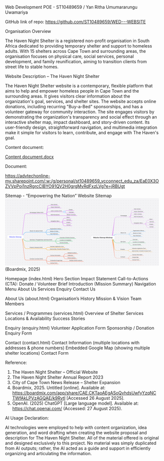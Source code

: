 Web Development POE - ST10489659 / Yan Ritha Umumararungu Uwamariya 

GitHub link of repo: https://github.com/ST10489659/WED---WEBSITE

Organisation Overview

The Haven Night Shelter is a registered non-profit organisation in South Africa dedicated to providing temporary shelter and support to homeless adults. With 15 shelters across Cape Town and surrounding areas, the organisation focuses on physical care, social services, personal development, and family reunification, aiming to transition clients from street life to stable homes.

Website Description – The Haven Night Shelter

The Haven Night Shelter website is a contemporary, flexible platform that aims to help and empower homeless people in Cape Town and the surrounding areas. It gives visitors clear information about the organization's goal, services, and shelter sites. The website accepts online donations, including recurring "Buy-a-Bed" sponsorships, and has a volunteer gateway for community interaction. The site engages visitors by demonstrating the organization's transparency and social effect through an interactive shelter map, impact dashboard, and story-driven content. Its user-friendly design, straightforward navigation, and multimedia integration make it simple for visitors to learn, contribute, and engage with The Haven's goal.

Content document:

[Content document.docx](https://github.com/user-attachments/files/22007728/Content.document.docx)


Document: 

https://advtechonline-my.sharepoint.com/:w:/g/personal/st10489659_vcconnect_edu_za/EaE0X3OZVVpPoj1nzRgrcCIBYO91QV2H0grgMvRdFxzLVg?e=jRBUgt

Sitemap - “Empowering the Nation” Website Sitemap 
![alt text](image.png)
(Boardmix, 2025)

Homepage (index.html) Hero Section Impact Statement Call-to-Actions (CTA): Donate / Volunteer Brief Introduction (Mission Summary) Navigation Menu About Us Services Enquiry Contact Us

About Us (about.html) Organisation’s History Mission & Vision Team Members

Services / Programmes (services.html) Overview of Shelter Services Locations & Availability Success Stories

Enquiry (enquiry.html) Volunteer Application Form Sponsorship / Donation Enquiry Form

Contact (contact.html) Contact Information (multiple locations with addresses & phone numbers) Embedded Google Map (showing multiple shelter locations) Contact Form

Reference: 
1.	The Haven Night Shelter – Official Website
2.	The Haven Night Shelter Annual Report 2023
3.	City of Cape Town News Release – Shelter Expansion
4. Boardmix, 2025. Untitled [online]. Available at: https://boardmix.com/app/share/CAE.CKTaoAEgASoQvhdsUwfyYzqNCTWfAkLPVzAGQAE/k9Rvtl [Accessed 26 August 2025].
5. OpenAI. (2025) ChatGPT [Large language model]. Available at: https://chat.openai.com/
 (Accessed: 27 August 2025).

AI Usage Declaration:

AI technologies were employed to help with content organization, idea generation, and word drafting when creating the website proposal and description for The Haven Night Shelter. All of the material offered is original and designed exclusively to this project. No material was simply duplicated from AI outputs; rather, the AI acted as a guide and support in efficiently organizing and articulating the information.
